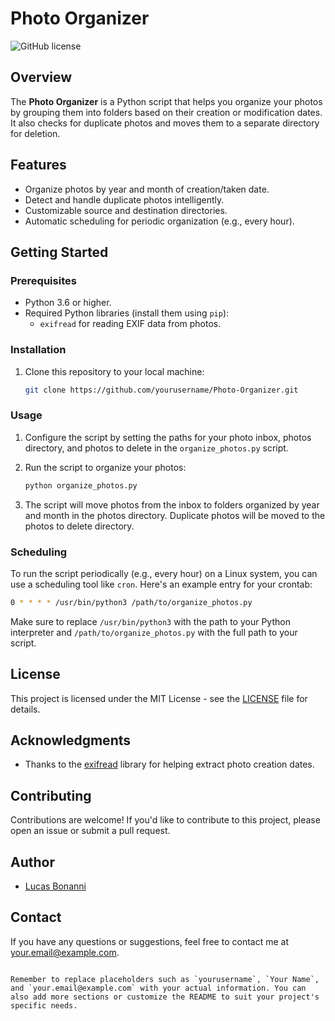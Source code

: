 # Photo Organizer

![GitHub license](https://img.shields.io/badge/license-MIT-blue.svg)

## Overview

The **Photo Organizer** is a Python script that helps you organize your photos by grouping them into folders based on their creation or modification dates. It also checks for duplicate photos and moves them to a separate directory for deletion.

## Features

- Organize photos by year and month of creation/taken date.
- Detect and handle duplicate photos intelligently.
- Customizable source and destination directories.
- Automatic scheduling for periodic organization (e.g., every hour).

## Getting Started

### Prerequisites

- Python 3.6 or higher.
- Required Python libraries (install them using `pip`):
  - `exifread` for reading EXIF data from photos.

### Installation

1. Clone this repository to your local machine:

   ```bash
   git clone https://github.com/yourusername/Photo-Organizer.git
   ```

### Usage

1. Configure the script by setting the paths for your photo inbox, photos directory, and photos to delete in the `organize_photos.py` script.

2. Run the script to organize your photos:

   ```bash
   python organize_photos.py
   ```

3. The script will move photos from the inbox to folders organized by year and month in the photos directory. Duplicate photos will be moved to the photos to delete directory.

### Scheduling

To run the script periodically (e.g., every hour) on a Linux system, you can use a scheduling tool like `cron`. Here's an example entry for your crontab:

```bash
0 * * * * /usr/bin/python3 /path/to/organize_photos.py
```

Make sure to replace `/usr/bin/python3` with the path to your Python interpreter and `/path/to/organize_photos.py` with the full path to your script.

## License

This project is licensed under the MIT License - see the [LICENSE](LICENSE) file for details.

## Acknowledgments

- Thanks to the [exifread](https://pypi.org/project/ExifRead/) library for helping extract photo creation dates.

## Contributing

Contributions are welcome! If you'd like to contribute to this project, please open an issue or submit a pull request.

## Author

- [Lucas Bonanni](https://github.com/lucasbonanni)

## Contact

If you have any questions or suggestions, feel free to contact me at your.email@example.com.

```

Remember to replace placeholders such as `yourusername`, `Your Name`, and `your.email@example.com` with your actual information. You can also add more sections or customize the README to suit your project's specific needs.
